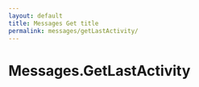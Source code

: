 ```yaml
---
layout: default
title: Messages Get title
permalink: messages/getLastActivity/
---
```

# Messages.GetLastActivity
